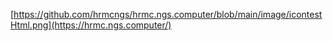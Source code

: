 [https://github.com/hrmcngs/hrmc.ngs.computer/blob/main/image/icontestHtml.png](https://hrmc.ngs.computer/)
